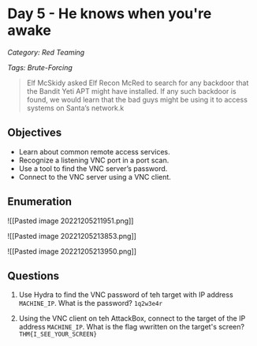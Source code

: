 # Day 5 - He knows when you're awake
*Category: Red Teaming*

*Tags: Brute-Forcing*

> Elf McSkidy asked Elf Recon McRed to search for any backdoor that the Bandit Yeti APT might have installed. If any such backdoor is found, we would learn that the bad guys might be using it to access systems on Santa’s network.k

## Objectives
-   Learn about common remote access services.
-   Recognize a listening VNC port in a port scan.
-   Use a tool to find the VNC server’s password.
-   Connect to the VNC server using a VNC client.

## Enumeration
![[Pasted image 20221205211951.png]]

![[Pasted image 20221205213853.png]]

![[Pasted image 20221205213950.png]]
## Questions
1. Use Hydra to find the VNC password of teh target with IP address `MACHINE_IP`. What is the password?
`1q2w3e4r`

2. Using the VNC client on teh AttackBox, connect to the target of the IP address `MACHINE_IP`. What is the flag wwritten on the target's screen?
`THM{I_SEE_YOUR_SCREEN}`